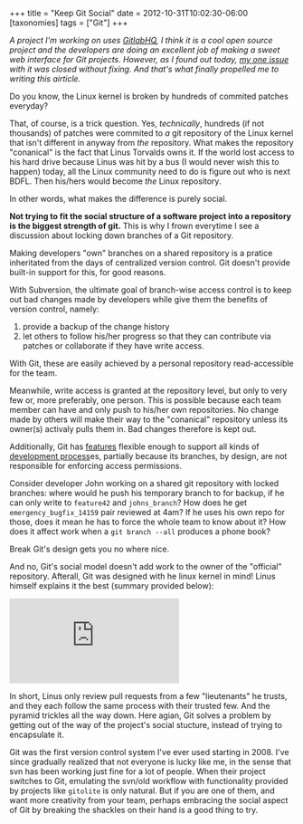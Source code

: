 +++
title = "Keep Git Social"
date = 2012-10-31T10:02:30-06:00
[taxonomies]
tags = ["Git"]
+++

*A project I'm working on uses [GitlabHQ][4], I think it is a cool open source
project and the developers are doing an excellent job of making a sweet web
interface for Git projects. However, as I found out today, [my one issue][1]
with it was closed without fixing. And that's what finally propelled me to
writing this airticle.*

Do you know, the Linux kernel is broken by hundreds of commited patches
everyday?

That, of course, is a trick question. Yes, *technically*, hundreds (if not
thousands) of patches were commited to *a* git repository of the Linux kernel
that isn't different in anyway from *the* repository. What makes the
repository "conanical" is the fact that Linus Torvalds owns it. If the world
lost access to his hard drive because Linus was hit by a bus (I would never
wish this to happen) today, all the Linux community need to do is figure out
who is next BDFL. Then his/hers would become *the* Linux repository.

In other words, what makes the difference is purely social.

**Not trying to fit the social structure of a software project into a
repository is the biggest strength of git.** This is why I frown everytime
I see a discussion about locking down branches of a Git repository.

Making developers "own" branches on a shared repository is a pratice
inheritated from the days of centralized version control. Git doesn't provide
built-in support for this, for good reasons.

With Subversion, the ultimate goal of branch-wise access control is to keep
out
bad changes made by developers while give them the benefits of version
control, namely:

1.  provide a backup of the change history
2.  let others to follow his/her progress so that they can contribute via
    patches or collaborate if they have write access.

With Git, these are easily achieved by a personal repository read-accessible
for the team.

Meanwhile, write access is granted at the repository level, but only to very
few or, more preferably, one person. This is possible because each team member
can have and only push to his/her own repositories. No change made by others
will make their way to the "conanical" repository unless its owner(s) activaly
pulls them in. Bad changes therefore is kept out.

Additionally, Git has [features][2] flexible enough to support all kinds of
[development process][3]es, partially because its branches, by design, are not
responsible for enforcing access permissions.

Consider developer John working on a shared git repository with locked
branches: where would he push his temporary branch to for backup, if he can
only write to `feature42` and `johns_branch`? How does he get
`emergency_bugfix_14159` pair reviewed at 4am? If he uses his own repo for
those, does it mean he has to force the whole team to know about it?  How does
it affect work when a `git branch --all` produces a phone book?

Break Git's design gets you no where nice.

And no, Git's social model doesn't add work to the owner of the "official"
repository. Afterall, Git was designed with he linux kernel in mind!  Linus
himself explains it the best (summary provided below):

<div class="video-container">
    <iframe src="http://www.youtube.com/embed/4XpnKHJAok8" frameborder="0" allowfullscreen></iframe>
</div>

In short, Linus only review pull requests from a few "lieutenants" he trusts,
and they each follow the same process with their trusted few.  And the pyramid
trickles all the way down. Here agian, Git solves a problem by getting out of
the way of the project's social stucture, instead of trying to encapsulate it.

Git was the first version control system I've ever used starting in 2008.
I've since gradually realized that not everyone is lucky like me, in the sense
that svn has been working just fine for a lot of people. When their project
switches to Git, emulating the svn/old workflow with functionality provided by
projects like `gitolite` is only natural. But if you are one of them, and want
more creativity from your team, perhaps embracing the social aspect of Git by
breaking the shackles on their hand is a good thing to try.


[1]: https://github.com/gitlabhq/gitlabhq/issues/1298 "Gitlab Issue: Closed"
[2]: http://git-scm.com/book/en/Git-Branching
[3]: http://nvie.com/posts/a-successful-git-branching-model
[4]: http://gitlabhq.com


